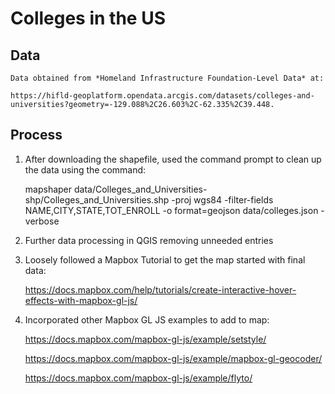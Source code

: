 # Colleges in the US

## Data

    Data obtained from *Homeland Infrastructure Foundation-Level Data* at:

    https://hifld-geoplatform.opendata.arcgis.com/datasets/colleges-and-universities?geometry=-129.088%2C26.603%2C-62.335%2C39.448.

## Process

1.  After downloading the shapefile, used the command prompt to clean up the data using the command:

    mapshaper data/Colleges_and_Universities-shp/Colleges_and_Universities.shp -proj wgs84 -filter-fields NAME,CITY,STATE,TOT_ENROLL -o format=geojson data/colleges.json -verbose

2.  Further data processing in QGIS removing unneeded entries

3.  Loosely followed a Mapbox Tutorial to get the map started with final data:

    https://docs.mapbox.com/help/tutorials/create-interactive-hover-effects-with-mapbox-gl-js/

4.  Incorporated other Mapbox GL JS examples to add to map:

    https://docs.mapbox.com/mapbox-gl-js/example/setstyle/

    https://docs.mapbox.com/mapbox-gl-js/example/mapbox-gl-geocoder/

    https://docs.mapbox.com/mapbox-gl-js/example/flyto/